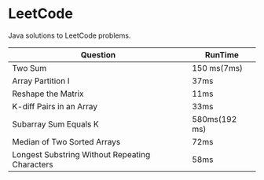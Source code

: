 # LeetCode
Java solutions to LeetCode problems.     

| Question  | RunTime |
| ------------- | ------------- |
| Two Sum  | 150 ms(7ms)  |
|Array Partition I| 37ms|
|Reshape the Matrix| 11ms|
|K-diff Pairs in an Array| 33ms|
|Subarray Sum Equals K| 580ms(192 ms)|
|Median of Two Sorted Arrays| 72ms|
|Longest Substring Without Repeating Characters| 58ms|
